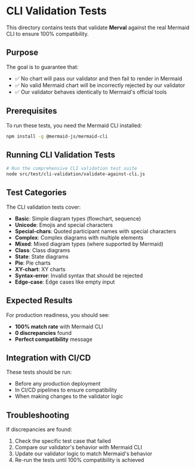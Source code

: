 # CLI Validation Tests

This directory contains tests that validate **Merval** against the real Mermaid CLI to ensure 100% compatibility.

## Purpose

The goal is to guarantee that:
- ✅ No chart will pass our validator and then fail to render in Mermaid
- ✅ No valid Mermaid chart will be incorrectly rejected by our validator
- ✅ Our validator behaves identically to Mermaid's official tools

## Prerequisites

To run these tests, you need the Mermaid CLI installed:

```bash
npm install -g @mermaid-js/mermaid-cli
```

## Running CLI Validation Tests

```bash
# Run the comprehensive CLI validation test suite
node src/test/cli-validation/validate-against-cli.js
```

## Test Categories

The CLI validation tests cover:

- **Basic**: Simple diagram types (flowchart, sequence)
- **Unicode**: Emojis and special characters
- **Special-chars**: Quoted participant names with special characters
- **Complex**: Complex diagrams with multiple elements
- **Mixed**: Mixed diagram types (where supported by Mermaid)
- **Class**: Class diagrams
- **State**: State diagrams
- **Pie**: Pie charts
- **XY-chart**: XY charts
- **Syntax-error**: Invalid syntax that should be rejected
- **Edge-case**: Edge cases like empty input

## Expected Results

For production readiness, you should see:
- **100% match rate** with Mermaid CLI
- **0 discrepancies** found
- **Perfect compatibility** message

## Integration with CI/CD

These tests should be run:
- Before any production deployment
- In CI/CD pipelines to ensure compatibility
- When making changes to the validator logic

## Troubleshooting

If discrepancies are found:
1. Check the specific test case that failed
2. Compare our validator's behavior with Mermaid CLI
3. Update our validator logic to match Mermaid's behavior
4. Re-run the tests until 100% compatibility is achieved
